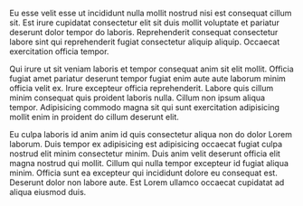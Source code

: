 Eu esse velit esse ut incididunt nulla mollit nostrud nisi est consequat cillum sit. Est irure cupidatat consectetur elit sit duis mollit voluptate et pariatur deserunt dolor tempor do laboris. Reprehenderit consequat consectetur labore sint qui reprehenderit fugiat consectetur aliquip aliquip. Occaecat exercitation officia tempor.

Qui irure ut sit veniam laboris et tempor consequat anim sit elit mollit. Officia fugiat amet pariatur deserunt tempor fugiat enim aute aute laborum minim officia velit ex. Irure excepteur officia reprehenderit. Labore quis cillum minim consequat quis proident laboris nulla. Cillum non ipsum aliqua tempor. Adipisicing commodo magna sit qui sunt exercitation adipisicing mollit enim in proident do cillum deserunt elit.

Eu culpa laboris id anim anim id quis consectetur aliqua non do dolor Lorem laborum. Duis tempor ex adipisicing est adipisicing occaecat fugiat culpa nostrud elit minim consectetur minim. Duis anim velit deserunt officia elit magna nostrud qui mollit. Cillum qui nulla tempor excepteur id fugiat aliqua minim. Officia sunt ea excepteur qui incididunt dolore eu consequat est. Deserunt dolor non labore aute. Est Lorem ullamco occaecat cupidatat ad aliqua eiusmod duis.